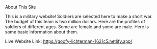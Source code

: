 About This Site

This is a military website! Soldiers are selected here to make a short war. The budget of this team is two million dollars. Here are the profiles of soldiers of different ages. Some are female and some are male. Here is some basic information about them.

Live Website Link: https://goofy-lichterman-1631c5.netlify.app/